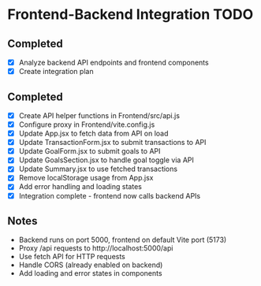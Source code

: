 # Frontend-Backend Integration TODO

## Completed
- [x] Analyze backend API endpoints and frontend components
- [x] Create integration plan

## Completed
- [x] Create API helper functions in Frontend/src/api.js
- [x] Configure proxy in Frontend/vite.config.js
- [x] Update App.jsx to fetch data from API on load
- [x] Update TransactionForm.jsx to submit transactions to API
- [x] Update GoalForm.jsx to submit goals to API
- [x] Update GoalsSection.jsx to handle goal toggle via API
- [x] Update Summary.jsx to use fetched transactions
- [x] Remove localStorage usage from App.jsx
- [x] Add error handling and loading states
- [x] Integration complete - frontend now calls backend APIs

## Notes
- Backend runs on port 5000, frontend on default Vite port (5173)
- Proxy /api requests to http://localhost:5000/api
- Use fetch API for HTTP requests
- Handle CORS (already enabled on backend)
- Add loading and error states in components
